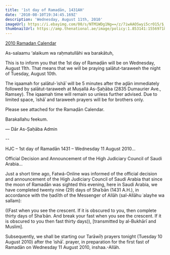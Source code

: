 ```yaml
---
title: '1st day of Ramaḍān, 1431AH'
date: '2010-08-10T19:34:45.169Z'
description: 'Wednesday, August 11th, 2010'
imageUrl: https://i.ebayimg.com/00/s/NTM1WDg1Ng==/z/7iwAAOSwyi5crO15/$_57.JPG
thumbnailUrl: https://amp.thenational.ae/image/policy:1.853141:1556971870/42-19770248.jpg
---
```


[2010 Ramadan Calendar](https://drive.google.com/file/d/1Ohlpvhy3to7B1Toc_LkdyeuFCf8jBzoz)

As-salaamu ‘alaikum wa raḥmatullāhi wa barakātuh,

This is to inform you that the 1st day of Ramaḍān will be on Wednesday, August 11th. That means that we will be praying ṣalātut-taraweeh the night of Tuesday, August 10th.

The iqaamah for ṣalātul-ʿishāʾ will be 5 minutes after the aḏān immediately followed by ṣalātut-taraweeh at Muṣallá As-Ṣaḥāba (2835 Dumaurier Ave., Ramsey). The iqaamah time will remain so unless further advised. Due to limited space, ʿishāʾ and taraweeh prayers will be for brothers only.

Please see attached for the Ramaḍān Calendar.

Barakallahu feekum.

—
Dār As-Ṣaḥāba Admin

--

HJC – 1st day of Ramadān 1431 – Wednesday 11 August 2010…

Official Decision and Announcement of the High Judiciary Council of Saudi Arabia…

Just a short time ago, Fatwá-Online was informed of the official decision and announcement of the High Judiciary Council of Saudi Arabia that since the moon of Ramadān was sighted this evening, here in Saudi Arabia, we have completed twenty nine (29) days of Shaʿbān (1431 A.H.), in accordance with the ḥadīth of the Messenger of Allāh (sal-Allāhu ʿalayhe wa sallam):

((Fast when you see the crescent. If it is obscured to you, then complete thirty days of Shaʿbān. And break your fast when you see the crescent. If it is obscured to you then fast thirty days)), [transmitted by al-Bukhārī and Muslim].

Subsequently, we shall be starting our Tarāwīḥ prayers tonight (Tuesday 10 August 2010) after the ʿishāʾ. prayer, in preparation for the first fast of Ramadān on Wednesday 11 August 2010, inshaa.-Allāh.
